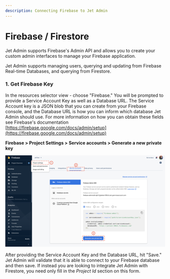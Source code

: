 ```yaml
---
description: Connecting Firebase to Jet Admin
---
```


# Firebase / Firestore

Jet Admin supports Firebase's Admin API and allows you to create your custom admin interfaces to manage your Firebase application.

Jet Admin supports managing users, querying and updating from Firebase Real-time Databases, and querying from Firestore.

### 1. Get Firebase Key

In the resources selector view - choose "Firebase." You will be prompted to provide a Service Account Key as well as a Database URL. The Service Account key is a JSON blob that you can create from your Firebase console, and the Database URL is how you can inform which database Jet Admin should use. For more information on how you can obtain these fields see Firebase's documentation [https://firebase.google.com/docs/admin/setup](https://firebase.google.com/docs/admin/setup)

**Firebase &gt; Project Settings &gt; Service accounts &gt; Generate a new private key**

![](../../.gitbook/assets/screen-shot-2020-02-14-at-6.21.29-pm.png)

After providing the Service Account Key and the Database URL, hit "Save." Jet Admin will validate that it is able to connect to your Firebase database and then save. If instead you are looking to integrate Jet Admin with Firestore, you need only fill in the _Project Id_ section on this form.

